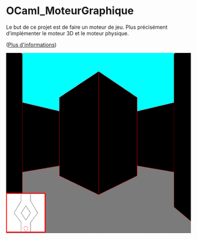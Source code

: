 # OCaml_MoteurGraphique

Le but de ce projet est de faire un moteur de jeu. Plus précisément d’implémenter le moteur 3D et le moteur physique.

([Plus d'informations](RAPPORT.pdf))

![Screenshot](Screenshot.png)
